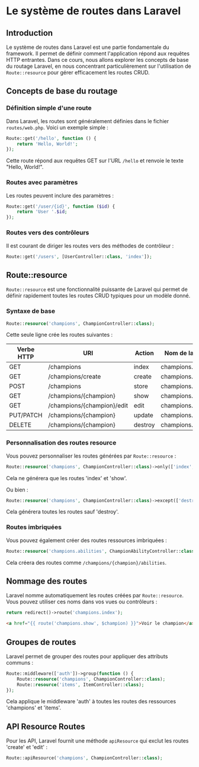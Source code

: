 # Le système de routes dans Laravel

## Introduction

Le système de routes dans Laravel est une partie fondamentale du framework. Il permet de définir comment l'application répond aux requêtes HTTP entrantes. Dans ce cours, nous allons explorer les concepts de base du routage Laravel, en nous concentrant particulièrement sur l'utilisation de `Route::resource` pour gérer efficacement les routes CRUD.

## Concepts de base du routage

### Définition simple d'une route

Dans Laravel, les routes sont généralement définies dans le fichier `routes/web.php`. Voici un exemple simple :

```php
Route::get('/hello', function () {
    return 'Hello, World!';
});
```

Cette route répond aux requêtes GET sur l'URL `/hello` et renvoie le texte "Hello, World!".

### Routes avec paramètres

Les routes peuvent inclure des paramètres :

```php
Route::get('/user/{id}', function ($id) {
    return 'User '.$id;
});
```

### Routes vers des contrôleurs

Il est courant de diriger les routes vers des méthodes de contrôleur :

```php
Route::get('/users', [UserController::class, 'index']);
```

## Route::resource

`Route::resource` est une fonctionnalité puissante de Laravel qui permet de définir rapidement toutes les routes CRUD typiques pour un modèle donné.

### Syntaxe de base

```php
Route::resource('champions', ChampionController::class);
```

Cette seule ligne crée les routes suivantes :

| Verbe HTTP | URI                    | Action  | Nom de la route    |
|------------|------------------------|---------|---------------------|
| GET        | /champions             | index   | champions.index     |
| GET        | /champions/create      | create  | champions.create    |
| POST       | /champions             | store   | champions.store     |
| GET        | /champions/{champion}  | show    | champions.show      |
| GET        | /champions/{champion}/edit | edit | champions.edit     |
| PUT/PATCH  | /champions/{champion}  | update  | champions.update    |
| DELETE     | /champions/{champion}  | destroy | champions.destroy   |

### Personnalisation des routes resource

Vous pouvez personnaliser les routes générées par `Route::resource` :

```php
Route::resource('champions', ChampionController::class)->only(['index', 'show']);
```

Cela ne générera que les routes 'index' et 'show'.

Ou bien :

```php
Route::resource('champions', ChampionController::class)->except(['destroy']);
```

Cela générera toutes les routes sauf 'destroy'.

### Routes imbriquées

Vous pouvez également créer des routes ressources imbriquées :

```php
Route::resource('champions.abilities', ChampionAbilityController::class);
```

Cela créera des routes comme `/champions/{champion}/abilities`.

## Nommage des routes

Laravel nomme automatiquement les routes créées par `Route::resource`. Vous pouvez utiliser ces noms dans vos vues ou contrôleurs :

```php
return redirect()->route('champions.index');
```

```html
<a href="{{ route('champions.show', $champion) }}">Voir le champion</a>
```

## Groupes de routes

Laravel permet de grouper des routes pour appliquer des attributs communs :

```php
Route::middleware(['auth'])->group(function () {
    Route::resource('champions', ChampionController::class);
    Route::resource('items', ItemController::class);
});
```

Cela applique le middleware 'auth' à toutes les routes des ressources 'champions' et 'items'.

## API Resource Routes

Pour les API, Laravel fournit une méthode `apiResource` qui exclut les routes 'create' et 'edit' :

```php
Route::apiResource('champions', ChampionController::class);
